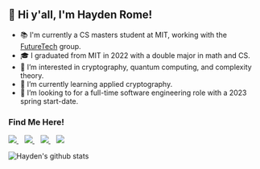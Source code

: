 ## 👋 Hi y'all, I'm Hayden Rome!
- 📚 I'm currently a CS masters student at MIT, working with the [FutureTech](https://futuretech.mit.edu/) group.
- 🎓 I graduated from MIT in 2022 with a double major in math and CS.
- 👀 I’m interested in cryptography, quantum computing, and complexity theory.
- 🌱 I’m currently learning applied cryptography.
- 💼 I’m looking to for a full-time software engineering role with a 2023 spring start-date.

### Find Me Here!

<p>
<a href="https://www.linkedin.com/in/hrome/">
  <img src="https://img.shields.io/badge/linkedin-%230077B5.svg?&style=for-the-badge&logo=linkedin&logoColor=white" />
</a>&nbsp;&nbsp; <a href="https://twitter.com/hrome40">
  <img src="https://img.shields.io/badge/Twitter-1DA1F2?style=for-the-badge&logo=twitter&logoColor=white" />
</a>&nbsp;&nbsp; <a href="https://orcid.org/0000-0002-0820-3385">
  <img src="https://img.shields.io/badge/orcid-A6CE39?style=for-the-badge&logo=orcid&logoColor=white" />
</a>&nbsp;&nbsp; <a href="mailto:hrome13@gmail.com">
  <img src="https://img.shields.io/badge/Gmail-D14836?style=for-the-badge&logo=gmail&logoColor=white" />
</a>
</p>

<p>
<img alt="Hayden's github stats" src="https://github-readme-stats.vercel.app/api?username=hrome13&show_icons=true&theme=merko"  >
<!--   <br>
<img alt="Hayden's top languages" src="https://github-readme-stats.vercel.app/api/top-langs/?username=hrome13&theme=merko"  > -->
  
</p>
